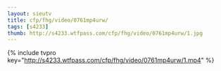 ```yaml
--- 
layout: sieutv
title: cfp/fhg/video/0761mp4urw/
tags: [s4233]
thumb: http://s4233.wtfpass.com/cfp/fhg/video/0761mp4urw/1.jpg
---
```

{% include tvpro key="http://s4233.wtfpass.com/cfp/fhg/video/0761mp4urw/1.mp4" %} 
